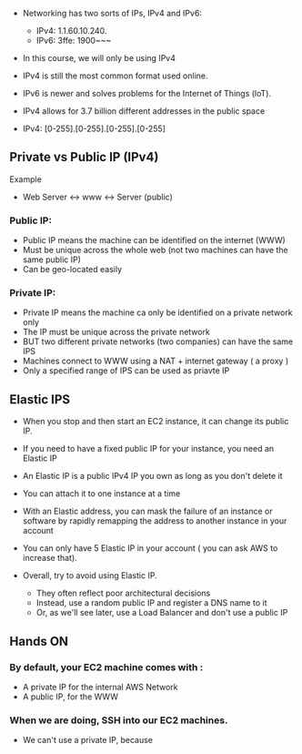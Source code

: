 - Networking has two sorts of IPs, IPv4 and IPv6:
	- IPv4: 1.1.60.10.240.
	- IPv6: 3ffe: 1900~~~


- In this course, we will only be using IPv4
- IPv4 is still the most common format used online.
- IPv6 is newer and solves problems for the Internet of Things (loT).

- IPv4 allows for 3.7 billion different addresses in the public space 
- IPv4: [0-255].[0-255].[0-255].[0-255]


## Private vs Public IP (IPv4)

Example 
- Web Server <-> www <-> Server (public)



### Public IP: 
- Public IP means the machine can be identified on the internet (WWW)
- Must be unique across the whole web (not two machines can have the same public IP)
- Can be geo-located easily 

### Private IP:
- Private IP means the machine ca only be identified on a private network only 
- The IP must be unique across the private network 
- BUT two different private networks (two companies) can have the same IPS
- Machines connect to WWW using a NAT + internet gateway ( a proxy )
- Only a specified range of IPS can be used as priavte IP
  


## Elastic IPS 

- When you stop and then start an EC2 instance, it can change its public IP.
- If you need to have a fixed public IP for your instance, you need an Elastic IP 
- An Elastic IP is a public IPv4 IP you own as long as you don't delete it
- You can attach it to one instance at a time 

- With an Elastic address, you can mask the failure of an instance or software by rapidly remapping the address to another instance in your account 

- You can only have 5 Elastic IP in your account ( you can ask AWS to increase that).

- Overall, try to avoid using Elastic IP.
	- They often reflect poor architectural decisions 
	- Instead, use a random public IP and register a DNS name to it 
	- Or, as we'll see later, use a Load Balancer and don't use a public IP


## Hands ON


### By default, your EC2 machine comes with :

- A private IP for the internal AWS Network 
- A public IP, for the WWW 

### When we are doing, SSH into our EC2 machines.
- We can't use a private IP, because 